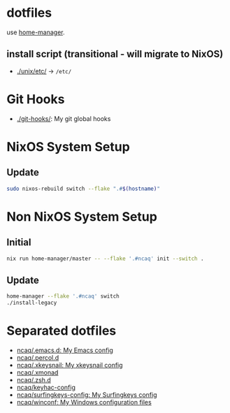 # dotfiles

use [home-manager](https://github.com/nix-community/home-manager).

## install script (transitional - will migrate to NixOS)

* [./unix/etc/](./unix/etc/) -> `/etc/`

# Git Hooks

* [./git-hooks/](./git-hooks/): My git global hooks

# NixOS System Setup

## Update

``` zsh
sudo nixos-rebuild switch --flake ".#$(hostname)"
```

# Non NixOS System Setup

## Initial

``` zsh
nix run home-manager/master -- --flake '.#ncaq' init --switch .
```

## Update

``` zsh
home-manager --flake '.#ncaq' switch
./install-legacy
```

# Separated dotfiles

* [ncaq/.emacs.d: My Emacs config](https://github.com/ncaq/.emacs.d)
* [ncaq/.percol.d](https://github.com/ncaq/.percol.d)
* [ncaq/.xkeysnail: My xkeysnail config](https://github.com/ncaq/.xkeysnail)
* [ncaq/.xmonad](https://github.com/ncaq/.xmonad)
* [ncaq/.zsh.d](https://github.com/ncaq/.zsh.d)
* [ncaq/keyhac-config](https://github.com/ncaq/keyhac-config)
* [ncaq/surfingkeys-config: My Surfingkeys config](https://github.com/ncaq/surfingkeys-config)
* [ncaq/winconf: My Windows configuration files](https://github.com/ncaq/winconf)
